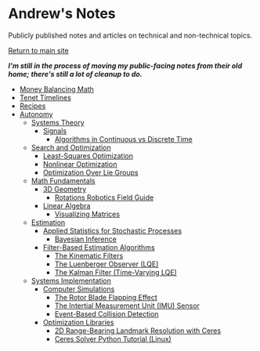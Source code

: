 # Andrew's Notes

Publicly published notes and articles on technical and non-technical topics.

[Return to main site](https://andrewtorgesen.com)

***I'm still in the process of moving my public-facing notes from their old home; there's still a lot of cleanup to do.***

- [Money Balancing Math](./Money_Balancing_Math.md)
- [Tenet Timelines](./Tenet_Timelines.md)
- [Recipes](./Recipes.md)
- [Autonomy](./Autonomy/Autonomy.md)
  - [Systems Theory](./Autonomy/Systems_Theory/Systems_Theory.md)
    - [Signals](./Autonomy/Systems_Theory/Signals/Signals.md)
      - [Algorithms in Continuous vs Discrete Time](./Autonomy/Systems_Theory/Signals/Algorithms_in_Continuous_vs_Discrete_Time.md)
  - [Search and Optimization](./Autonomy/Search_and_Optimization/Search_and_Optimization.md)
    - [Least-Squares Optimization](./Autonomy/Search_and_Optimization/Least-Squares_Optimization.md)
    - [Nonlinear Optimization](./Autonomy/Search_and_Optimization/Nonlinear_Optimization.md)
    - [Optimization Over Lie Groups](./Autonomy/Search_and_Optimization/Optimization_Over_Lie_Groups.md)
  - [Math Fundamentals](./Autonomy/Math_Fundamentals/Math_Fundamentals.md)
    - [3D Geometry](./Autonomy/Math_Fundamentals/3D_Geometry/3D_Geometry.md)
      - [Rotations Robotics Field Guide](./Autonomy/Math_Fundamentals/3D_Geometry/Rotations_Robotics_Field_Guide.md)
    - [Linear Algebra](./Autonomy/Math_Fundamentals/Linear_Algebra/Linear_Algebra.md)
      - [Visualizing Matrices](./Autonomy/Math_Fundamentals/Linear_Algebra/Visualizing_Matrices.md)
  - [Estimation](./Autonomy/Estimation/Estimation.md)
    - [Applied Statistics for Stochastic Processes](./Autonomy/Estimation/Applied_Statistics_for_Stochastic_Processes/Applied_Statistics_for_Stochastic_Processes.md)
      - [Bayesian Inference](./Autonomy/Estimation/Applied_Statistics_for_Stochastic_Processes/Bayesian_Inference.md)
    - [Filter-Based Estimation Algorithms](./Autonomy/Estimation/Filter-Based_Estimation_Algorithms/Filter-Based_Estimation_Algorithms.md)
      - [The Kinematic Filters](./Autonomy/Estimation/Filter-Based_Estimation_Algorithms/The_Kinematic_Filters.md)
      - [The Luenberger Observer (LQE)](./Autonomy/Estimation/Filter-Based_Estimation_Algorithms/The_Luenberger_Observer_(LQE).md)
      - [The Kalman Filter (Time-Varying LQE)](./Autonomy/Estimation/Filter-Based_Estimation_Algorithms/The_Kalman_Filter_(Time-Varying_LQE).md)
  - [Systems Implementation](./Autonomy/Systems_Implementation/Systems_Implementation.md)
    - [Computer Simulations](./Autonomy/Systems_Implementation/Computer_Simulations/Computer_Simulations.md)
      - [The Rotor Blade Flapping Effect](./Autonomy/Systems_Implementation/Computer_Simulations/The_Rotor_Blade_Flapping_Effect.md)
      - [The Intertial Measurement Unit (IMU) Sensor](./Autonomy/Systems_Implementation/Computer_Simulations/The_Intertial_Measurement_Unit_(IMU)_Sensor.md)
      - [Event-Based Collision Detection](./Autonomy/Systems_Implementation/Computer_Simulations/Event-Based_Collision_Detection.md)
    - [Optimization Libraries](./Autonomy/Systems_Implementation/Optimization_Libraries/Optimization_Libraries.md)
      - [2D Range-Bearing Landmark Resolution with Ceres](./Autonomy/Systems_Implementation/Optimization_Libraries/2D_Range-Bearing_Landmark_Resolution_with_Ceres.md)
      - [Ceres Solver Python Tutorial (Linux)](./Autonomy/Systems_Implementation/Optimization_Libraries/Ceres_Solver_Python_Tutorial_(Linux).md)

